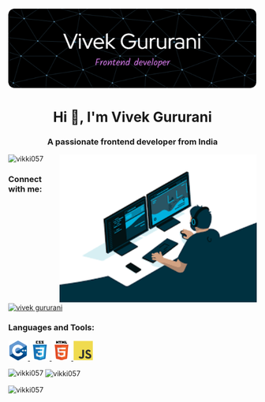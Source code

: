 ![logo](https://github.com/vikki057/vikki057/blob/main/github-header-image.png)
    <h1 align="center">Hi 👋, I'm Vivek Gururani</h1>
<h3 align="center">A passionate frontend developer from India</h3>

<img align="right" src="images.png" alt="coding" width="400px">

<p align="left"> <img src="https://komarev.com/ghpvc/?username=vikki057&label=Profile%20views&color=0e75b6&style=flat" alt="vikki057" /> </p>

<h3 align="left">Connect with me:</h3>
<p align="left">
<a href="www.linkedin.com/in/vivek-gururani-0b0b7b317" target="blank"><img align="center" src="https://raw.githubusercontent.com/rahuldkjain/github-profile-readme-generator/master/src/images/icons/Social/linked-in-alt.svg" alt="vivek gururani" height="30" width="40" /></a>
</p>

<h3 align="left">Languages and Tools:</h3>
<p align="left"> <a href="https://www.w3schools.com/cpp/" target="_blank" rel="noreferrer"> <img src="https://raw.githubusercontent.com/devicons/devicon/master/icons/cplusplus/cplusplus-original.svg" alt="cplusplus" width="40" height="40"/> </a> <a href="https://www.w3schools.com/css/" target="_blank" rel="noreferrer"> <img src="https://raw.githubusercontent.com/devicons/devicon/master/icons/css3/css3-original-wordmark.svg" alt="css3" width="40" height="40"/> </a> <a href="https://www.w3.org/html/" target="_blank" rel="noreferrer"> <img src="https://raw.githubusercontent.com/devicons/devicon/master/icons/html5/html5-original-wordmark.svg" alt="html5" width="40" height="40"/> </a> <a href="https://developer.mozilla.org/en-US/docs/Web/JavaScript" target="_blank" rel="noreferrer"> <img src="https://raw.githubusercontent.com/devicons/devicon/master/icons/javascript/javascript-original.svg" alt="javascript" width="40" height="40"/> </a> </p>

<p><img align="left" src="https://github-readme-stats.vercel.app/api/top-langs?username=vikki057&show_icons=true&locale=en&layout=compact" alt="vikki057" /></p>

<p>&nbsp;<img align="center" src="https://github-readme-stats.vercel.app/api?username=vikki057&show_icons=true&locale=en" alt="vikki057" /></p>

<p><img align="center" src="https://github-readme-streak-stats.herokuapp.com/?user=vikki057&" alt="vikki057" /></p>

